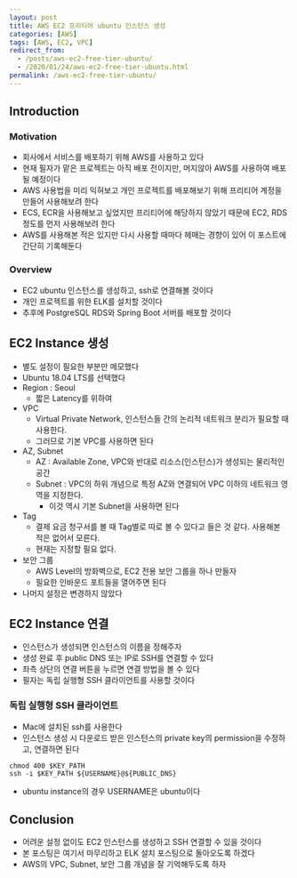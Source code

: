 ```yaml
---
layout: post
title: AWS EC2 프리티어 ubuntu 인스턴스 생성
categories: [AWS]
tags: [AWS, EC2, VPC]
redirect_from:
  - /posts/aws-ec2-free-tier-ubuntu/
  - /2020/01/24/aws-ec2-free-tier-ubuntu.html
permalink: /aws-ec2-free-tier-ubuntu/
---
```


## Introduction
### Motivation
- 회사에서 서비스를 배포하기 위해 AWS를 사용하고 있다
- 현재 필자가 맡은 프로젝트는 아직 배포 전이지만, 머지않아 AWS를 사용하여 배포될 예정이다
- AWS 사용법을 미리 익혀보고 개인 프로젝트를 배포해보기 위해 프리티어 계정을 만들어 사용해보려 한다
- ECS, ECR을 사용해보고 싶었지만 프리티어에 해당하지 않았기 때문에 EC2, RDS 정도를 먼저 사용해보려 한다
- AWS를 사용해본 적은 있지만 다시 사용할 때마다 헤매는 경향이 있어 이 포스트에 간단히 기록해둔다

### Overview
- EC2 ubuntu 인스턴스를 생성하고, ssh로 연결해볼 것이다
- 개인 프로젝트를 위한 ELK를 설치할 것이다
- 추후에 PostgreSQL RDS와 Spring Boot 서버를 배포할 것이다

## EC2 Instance 생성
- 별도 설정이 필요한 부분만 메모했다
- Ubuntu 18.04 LTS를 선택했다
- Region : Seoul
  - 짧은 Latency를 위하여
- VPC
  - Virtual Private Network, 인스턴스들 간의 논리적 네트워크 분리가 필요할 때 사용한다.
  - 그러므로 기본 VPC를 사용하면 된다
- AZ, Subnet
  - AZ : Available Zone, VPC와 반대로 리소스(인스턴스)가 생성되는 물리적인 공간
  - Subnet : VPC의 하위 개념으로 특정 AZ와 연결되어 VPC 이하의 네트워크 영역을 지정한다.
    - 이것 역시 기본 Subnet을 사용하면 된다
- Tag
  - 결제 요금 청구서를 볼 때 Tag별로 따로 볼 수 있다고 들은 것 같다. 사용해본 적은 없어서 모른다.
  - 현재는 지정할 필요 없다.
- 보안 그룹
  - AWS Level의 방화벽으로, EC2 전용 보안 그룹을 하나 만들자
  - 필요한 인바운드 포트들을 열어주면 된다
- 나머지 설정은 변경하지 않았다

## EC2 Instance 연결
- 인스턴스가 생성되면 인스턴스의 이름을 정해주자
- 생성 완료 후 public DNS 또는 IP로 SSH를 연결할 수 있다
- 좌측 상단의 연결 버튼을 누르면 연결 방법을 볼 수 있다
- 필자는 독립 실행형 SSH 클라이언트를 사용할 것이다

### 독립 실행형 SSH 클라이언트
- Mac에 설치된 ssh를 사용한다
- 인스턴스 생성 시 다운로드 받은 인스턴스의 private key의 permission을 수정하고, 연결하면 된다
```shell script
chmod 400 $KEY_PATH
ssh -i $KEY_PATH ${USERNAME}@${PUBLIC_DNS}
```
- ubuntu instance의 경우 USERNAME은 ubuntu이다

## Conclusion
- 어려운 설정 없이도 EC2 인스턴스를 생성하고 SSH 연결할 수 있을 것이다
- 본 포스팅은 여기서 마무리하고 ELK 설치 포스팅으로 돌아오도록 하겠다
- AWS의 VPC, Subnet, 보안 그룹 개념을 잘 기억해두도록 하자

